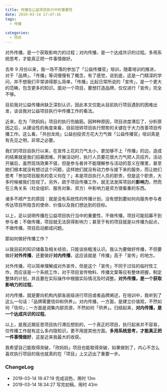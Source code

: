 ```yaml
---
title: 传播在公益项目执行中的重要性
date: 2019-03-14 17:47:16
tags:
  - 传播
  
categories:
  - 项目
---
```



对外传播，是一个获取影响力的过程；对内传播，是一个达成共识的过程。多用系统思考，才能真正把一件事情做好。

<!--more-->

去年 9 月份以来，我一场不落的参加了「公益传播官」培训，随着培训的推进，对于「品牌」、「传播」等词慢慢有了概念，有了感觉，说到底，这是一门精深的学问，并不想我们平常讲得那么简单，「传播」比起日常所说的「宣传」，是一个更大的范畴，包含更多的知识。面对一个项目，要想打造品牌，仅仅进行「宣传」完全不够。

目前我对公益传播尚缺乏深刻认识，因此本文仅能从目前执行项目遇到的困难出发，谈谈我对公益项目执行中传播工作的看法。

近来，在为「欣妈妈」项目的执行伤脑筋。因种种原因，项目进度滞后了，分析原因之后，从建设性的角度来看，目前扭转项目执行颓势的关键在于大力改善项目传播工作。这么看，「共创龙岗」公益创投资方花大力气做「公益传播官」培训真是有先见之明，非常之必要。

我们的项目自执行以来，在宣传上花的力气太小，更加够不上「传播」的边，造成的结果就是我们招募困难，开展活动时，执行人员要花很大力气把人员招齐。活动开展后，虽然现场效果不错，但是参与者并不能理解参与活动的意义在哪里，甚至她们根本就没有想过这个问题，这样她们就没有动力参与接下来的服务，而让她们思考「参加项目服务的意义何在？」本是项目执行人员的职责，但是这个职责，大多时候被我们忽视了。另外，疏于项目传播工作，就无法发挥项目的**影响力**，然而在三角关系（社会组织、服务对象、资方）中影响力是资方很看重的东西。

诸多不顺产生的原因：就是没有系统性的传播计划，没有想到要如何向服务参与者传达项目所隐含的使命、价值以及我们想达到的目标。

以上，足以说明传播在公益项目执行当中的重要性，不做传播，项目可能招募不到参与者；不做传播，项目就无法获得影响力；甚至于有的项目就是以传播为起点，不做传播，项目启动都成问题。

那如何做好传播工作？

以我目前的知识储备及相关经验，只能谈些粗浅认识。我认为要做好传播，不但要做好**对外传播**，还要做好**对内传播**，这应该就是「传播」高于「宣传」的地方。

对外传播，可以简单理解成对外宣传，但是这个「宣传」不同于过往的临时性工作，而应该是一个系统工作，对于项目宣传物料、传播文案等应有整体把握，制定整体的计划，并且要在实际操作中根据实际情况及时调整。**对外传播，是一个获取影响力的过程**。

对内传播，就是要向机构内部各层级进行项目或者品牌阐述，在培训中，我听到了这么一句话：「品牌需要信仰和供养」。对内传播，一方面，是建立价值观，不然如何「信仰」；一方面是调集内部资源，不然如何「供养」。归结起来，**对内传播，是一个达成共识的过程**。

以上，是我近期反思项目执行滞后想到的，一个真正的项目，执行起来并不容易，仅传播工作就有这么多内隐知识，更不用提其他方面。**多用系统思考，才能真正把一件事情做好**，这是近来我最大的收获。

我希望自己能取得突破，「欣妈妈」项目也能取得突破，如果做到了，内心不怎么喜欢执行项目的我也就真的在「项目」上又迈出了重要一步。

### ChangeLog
- 2019-03-14 18:47:19 完成润色，用时 13m
- 2019-03-14 18:34:27 写完初稿，用时 43m